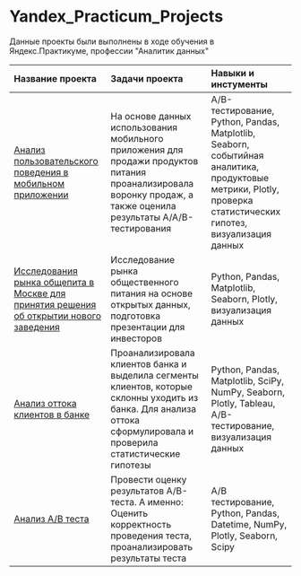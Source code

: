 # Yandex_Practicum_Projects
Данные проекты были выполнены в ходе обучения в Яндекс.Практикуме, профессии "Аналитик данных"

| Название проекта | Задачи проекта | Навыки и инстументы |
| :-------------------- | :--------------------- |:---------------------------|
| [Анализ пользовательского поведения в мобильном приложении](https://github.com/NataliaZhulina/Yandex_Practicum_Projects/blob/6b397f85dc1f9701adef915cc70f0346de81bb26/Analysis%20of%20user%20behavior.ipynb) | На основе данных использования мобильного приложения для продажи продуктов питания проанализировала воронку продаж, а также оценила результаты A/A/B-тестирования | A/B-тестирование, Python, Pandas, Matplotlib, Seaborn, событийная аналитика, продуктовые метрики, Plotly, проверка статистических гипотез, визуализация данных |
| [Исследования рынка общепита в Москве для принятия решения об открытии нового заведения](https://github.com/NataliaZhulina/Yandex_Practicum_Projects/blob/64868b70de8f43eb019c38b5892c5fe4e188687c/market%20research%20of%20catering%20establishments.ipynb) | Исследование рынка общественного питания на основе открытых данных, подготовка презентации для инвесторов | Python, Pandas, Matplotlib, Seaborn, Plotly, визуализация данных |
| [Анализ оттока клиентов в банке](https://github.com/NataliaZhulina/Yandex_Practicum_Projects/blob/b017eb9c6b665fef7a0c3b2fe0a731fbf70b7566/bank's%20customers%20churn%20.ipynb) | Проанализировала клиентов банка и выделила сегменты клиентов, которые склонны уходить из банка. Для анализа оттока сформулировала и проверила статистические гипотезы | Python, Pandas, Matplotlib, SciPy, NumPy, Seaborn, Plotly, Tableau, A/B-тестирование, визуализация данных |
| [Анализ A/B теста](https://github.com/NataliaZhulina/Yandex_Practicum_Projects/blob/e2dba9ddef1d9c8dd7f903ff35f13b66ae3ffe98/analysis%20AB%20test%20Zhulina%20N.ipynb) | Провести оценку результатов A/B-теста. А именно: Оценить корректность проведения теста, проанализировать результаты теста | A/B тестирование, Python, Pandas, Datetime, NumPy, Plotly, Seaborn, Scipy |
